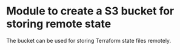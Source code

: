 # Module to create a S3 bucket for storing remote state

The bucket can be used for storing Terraform state files remotely.
